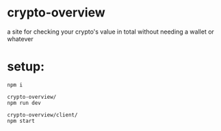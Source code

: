 # crypto-overview
a site for checking your crypto's value in total without needing a wallet or whatever
# setup:
```
npm i

crypto-overview/
npm run dev

crypto-overview/client/
npm start
```
